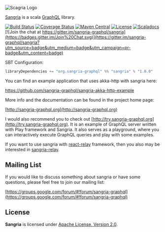 ![Scagria Logo](http://sangria-graphql.org/assets/img/sangria-logo.svg)

[Sangria](http://sangria-graphql.org/) is a scala [GraphQL](http://facebook.github.io/graphql/) library.

[![Build Status](https://travis-ci.org/sangria-graphql/sangria.svg?branch=master)](https://travis-ci.org/sangria-graphql/sangria) [![Coverage Status](http://coveralls.io/repos/sangria-graphql/sangria/badge.svg?branch=master&service=github)](http://coveralls.io/github/sangria-graphql/sangria?branch=master) [![Maven Central](https://maven-badges.herokuapp.com/maven-central/org.sangria-graphql/sangria_2.11/badge.svg)](https://maven-badges.herokuapp.com/maven-central/org.sangria-graphql/sangria_2.11) [![License](http://img.shields.io/:license-Apache%202-brightgreen.svg)](http://www.apache.org/licenses/LICENSE-2.0.txt) [![Scaladocs](https://www.javadoc.io/badge/org.sangria-graphql/sangria_2.12.svg?label=docs)](https://www.javadoc.io/doc/org.sangria-graphql/sangria_2.12) [![Join the chat at https://gitter.im/sangria-graphql/sangria](https://badges.gitter.im/Join%20Chat.svg)](https://gitter.im/sangria-graphql/sangria?utm_source=badge&utm_medium=badge&utm_campaign=pr-badge&utm_content=badge)

SBT Configuration:

```scala
libraryDependencies += "org.sangria-graphql" %% "sangria" % "1.0.0"
```

You can find an example application that uses akka-http with sangria here:

https://github.com/sangria-graphql/sangria-akka-http-example

More info and the documentation can be found in the project home page:

[http://sangria-graphql.org](http://sangria-graphql.org)

I would also recommend you to check out [http://try.sangria-graphql.org](http://try.sangria-graphql.org).
It is an example of GraphQL server written with Play framework and Sangria. It also serves as a playground,
where you can interactively execute GraphQL queries and play with some examples.

If you want to use sangria with [react-relay](https://facebook.github.io/relay) framework, then you also may be interested in [sangria-relay](https://github.com/sangria-graphql/sangria-relay).

## Mailing List

If you would like to discuss something about sangria or have some questions, please feel free to join our mailing list:

[https://groups.google.com/forum/#!forum/sangria-graphql](https://groups.google.com/forum/#!forum/sangria-graphql)

## License

**Sangria** is licensed under [Apache License, Version 2.0](http://www.apache.org/licenses/LICENSE-2.0).
